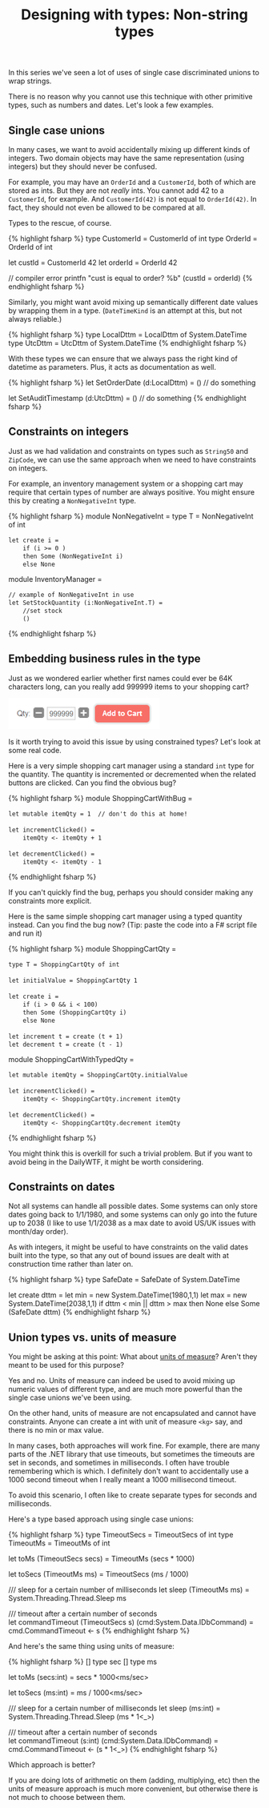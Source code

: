 ﻿---
layout: post
title: "Designing with types: Non-string types"
description: "Working with integers and dates safely"
nav: thinking-functionally
seriesId: "Designing with types"
seriesOrder: 7
categories: [Types, DDD]
---

In this series we've seen a lot of uses of single case discriminated unions to wrap strings.

There is no reason why you cannot use this technique with other primitive types, such as numbers and dates.  Let's look a few examples.

## Single case unions

In many cases, we want to avoid accidentally mixing up different kinds of integers. Two domain objects may have the same representation (using integers) but they should never be confused.

For example, you may have an `OrderId` and a `CustomerId`, both of which are stored as ints. But they are not *really* ints. You cannot add 42 to a `CustomerId`, for example. 
And `CustomerId(42)` is not equal to `OrderId(42)`. In fact, they should not even be allowed to be compared at all.

Types to the rescue, of course.

{% highlight fsharp %}
type CustomerId = CustomerId of int
type OrderId = OrderId of int

let custId = CustomerId 42
let orderId = OrderId 42

// compiler error
printfn "cust is equal to order? %b" (custId = orderId) 
{% endhighlight fsharp %}

Similarly, you might want avoid mixing up semantically different date values by wrapping them in a type. (`DateTimeKind` is an attempt at this, but not always reliable.)

{% highlight fsharp %}
type LocalDttm = LocalDttm of System.DateTime
type UtcDttm = UtcDttm of System.DateTime
{% endhighlight fsharp %}

With these types we can ensure that we always pass the right kind of datetime as parameters. Plus, it acts as documentation as well.

{% highlight fsharp %}
let SetOrderDate (d:LocalDttm) = 
    () // do something

let SetAuditTimestamp (d:UtcDttm) = 
    () // do something
{% endhighlight fsharp %}

## Constraints on integers

Just as we had validation and constraints on types such as `String50` and `ZipCode`, we can use the same approach when we need to have constraints on integers.

For example, an inventory management system or a shopping cart may require that certain types of number are always positive.  You might ensure this by creating a `NonNegativeInt` type.

{% highlight fsharp %}
module NonNegativeInt = 
    type T = NonNegativeInt of int

    let create i = 
        if (i >= 0 )
        then Some (NonNegativeInt i)
        else None

module InventoryManager = 

    // example of NonNegativeInt in use
    let SetStockQuantity (i:NonNegativeInt.T) = 
        //set stock
        ()
{% endhighlight fsharp %}

## Embedding business rules in the type

Just as we wondered earlier whether first names could ever be 64K characters long, can you really add 999999 items to your shopping cart?  

![State transition diagram: Package Delivery](/assets/img/AddToCart.png)

Is it worth trying to avoid this issue by using constrained types? Let's look at some real code.  

Here is a very simple shopping cart manager using a standard `int` type for the quantity. The quantity is incremented or decremented when the related buttons are clicked. Can you find the obvious bug?

{% highlight fsharp %}
module ShoppingCartWithBug = 

    let mutable itemQty = 1  // don't do this at home!

    let incrementClicked() = 
        itemQty <- itemQty + 1

    let decrementClicked() = 
        itemQty <- itemQty - 1
{% endhighlight fsharp %}

If you can't quickly find the bug, perhaps you should consider making any constraints more explicit. 

Here is the same simple shopping cart manager using a typed quantity instead. Can you find the bug now?  (Tip: paste the code into a F# script file and run it) 

{% highlight fsharp %}
module ShoppingCartQty = 

    type T = ShoppingCartQty of int

    let initialValue = ShoppingCartQty 1

    let create i = 
        if (i > 0 && i < 100)
        then Some (ShoppingCartQty i)
        else None

    let increment t = create (t + 1)
    let decrement t = create (t - 1)

module ShoppingCartWithTypedQty = 

    let mutable itemQty = ShoppingCartQty.initialValue

    let incrementClicked() = 
        itemQty <- ShoppingCartQty.increment itemQty

    let decrementClicked() = 
        itemQty <- ShoppingCartQty.decrement itemQty
{% endhighlight fsharp %}

You might think this is overkill for such a trivial problem. But if you want to avoid being in the DailyWTF, it might be worth considering.

## Constraints on dates

Not all systems can handle all possible dates. Some systems can only store dates going back to 1/1/1980, and some systems can only go into the future up to 2038 (I like to use 1/1/2038 as a max date to avoid US/UK issues with month/day order).

As with integers, it might be useful to have constraints on the valid dates built into the type, so that any out of bound issues are dealt with at construction time rather than later on.

{% highlight fsharp %}
type SafeDate = SafeDate of System.DateTime

let create dttm = 
    let min = new System.DateTime(1980,1,1)
    let max = new System.DateTime(2038,1,1)
    if dttm < min || dttm > max
    then None
    else Some (SafeDate dttm)
{% endhighlight fsharp %}


## Union types vs. units of measure

You might be asking at this point: What about [units of measure](/posts/units-of-measure/)? Aren't they meant to be used for this purpose?

Yes and no.  Units of measure can indeed be used to avoid mixing up numeric values of different type, and are much more powerful than the single case unions we've been using.

On the other hand, units of measure are not encapsulated and cannot have constraints. Anyone can create a int with unit of measure `<kg>` say, and there is no min or max value.

In many cases, both approaches will work fine.  For example, there are many parts of the .NET library that use timeouts, but sometimes the timeouts are set in seconds, and sometimes in milliseconds.
I often have trouble remembering which is which. I definitely don't want to accidentally use a 1000 second timeout when I really meant a 1000 millisecond timeout.

To avoid this scenario, I often like to create separate types for seconds and milliseconds.

Here's a type based approach using single case unions:

{% highlight fsharp %}
type TimeoutSecs = TimeoutSecs of int
type TimeoutMs = TimeoutMs of int

let toMs (TimeoutSecs secs)  = 
    TimeoutMs (secs * 1000)

let toSecs (TimeoutMs ms) = 
    TimeoutSecs (ms / 1000)

/// sleep for a certain number of milliseconds
let sleep (TimeoutMs ms) = 
    System.Threading.Thread.Sleep ms

/// timeout after a certain number of seconds    
let commandTimeout (TimeoutSecs s) (cmd:System.Data.IDbCommand) = 
    cmd.CommandTimeout <- s
{% endhighlight fsharp %}

And here's the same thing using units of measure:

{% highlight fsharp %}
[<Measure>] type sec 
[<Measure>] type ms

let toMs (secs:int<sec>) = 
    secs * 1000<ms/sec>

let toSecs (ms:int<ms>) = 
    ms / 1000<ms/sec>

/// sleep for a certain number of milliseconds
let sleep (ms:int<ms>) = 
    System.Threading.Thread.Sleep (ms * 1<_>)

/// timeout after a certain number of seconds    
let commandTimeout (s:int<sec>) (cmd:System.Data.IDbCommand) = 
    cmd.CommandTimeout <- (s * 1<_>)
{% endhighlight fsharp %}

Which approach is better?

If you are doing lots of arithmetic on them (adding, multiplying, etc) then the units of measure approach is much more convenient, but otherwise there is not much to choose between them.  


